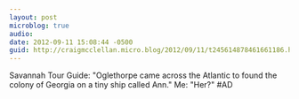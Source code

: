 ```yaml
---
layout: post
microblog: true
audio: 
date: 2012-09-11 15:08:44 -0500
guid: http://craigmcclellan.micro.blog/2012/09/11/t245614878461661186.html
---
```

Savannah Tour Guide: "Oglethorpe came across the Atlantic to found the colony of Georgia on a tiny ship called Ann."
Me: "Her?"
#AD
